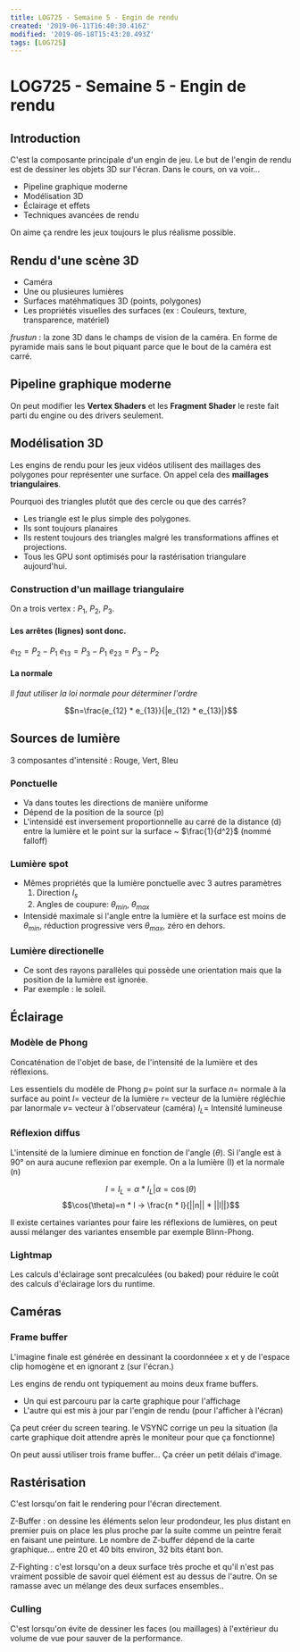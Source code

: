 ```yaml
---
title: LOG725 - Semaine 5 - Engin de rendu
created: '2019-06-11T16:40:30.416Z'
modified: '2019-06-18T15:43:20.493Z'
tags: [LOG725]
---
```


# LOG725 - Semaine 5 - Engin de rendu

## Introduction
C'est la composante principale d'un engin de jeu. Le but de l'engin de rendu est de dessiner les objets 3D sur l'écran. Dans le cours, on va voir...
* Pipeline graphique moderne
* Modélisation 3D
* Éclairage et effets
* Techniques avancées de rendu

On aime ça rendre les jeux toujours le plus réalisme possible.

## Rendu d'une scène 3D
* Caméra
* Une ou plusieures lumières
* Surfaces matéhmatiques 3D (points, polygones)
* Les propriétés visuelles des surfaces (ex : Couleurs, texture, transparence, matériel)

*frustun* : la zone 3D dans le champs de vision de la caméra. En forme de pyramide mais sans le bout piquant parce que le bout de la caméra est carré.

## Pipeline graphique moderne
On peut modifier les **Vertex Shaders** et les **Fragment Shader** le reste fait parti du engine ou des drivers seulement.

## Modélisation 3D
Les engins de rendu pour les jeux vidéos utilisent des maillages des polygones pour représenter une surface. On appel cela des **maillages triangulaires**.

Pourquoi des triangles plutôt que des cercle ou que des carrés?
* Les triangle est le plus simple des polygones.
* Ils sont toujours planaires
* Ils restent toujours des triangles malgré les transformations affines et projections.
* Tous les GPU sont optimisés pour la rastérisation triangulare aujourd'hui.

### Construction d'un maillage triangulaire
On a trois vertex : $P_1$, $P_2$, $P_3$.

#### Les arrêtes (lignes) sont donc.
$e_{12} = P_2 - P_1$
$e_{13} = P_3 - P_1$
$e_{23} = P_3 - P_2$

#### La normale
*Il faut utiliser la loi normale pour déterminer l'ordre*

$$n=\frac{e_{12} * e_{13}}{|e_{12} * e_{13}|}$$

## Sources de lumière
3 composantes d'intensité : Rouge, Vert, Bleu

### Ponctuelle 
* Va dans toutes les directions de manière uniforme
* Dépend de la position de la source (p)
* L'intensidé est inversement proportionnelle au carré de la distance (d) entre la lumière et le point sur la surface ~ $\frac{1}{d^2}$ (nommé falloff)

### Lumière spot
* Mêmes propriétés que la lumière ponctuelle avec 3 autres paramètres
  1. Direction $I_s$
  1. Angles de coupure: $\theta_{min}$, $\theta_{max}$
* Intensidé maximale si l'angle entre la lumière et la surface est moins de $\theta_{min}$, réduction progressive vers $\theta_{max}$, zéro en dehors.

### Lumière directionelle
* Ce sont des rayons parallèles qui possède une orientation mais que la position de la lumière est ignorée.
* Par exemple : le soleil.

## Éclairage
### Modèle de Phong
Concaténation de l'objet de base, de l'intensité de la lumière et des réflexions.

Les essentiels du modèle de Phong
$p =$ point sur la surface
$n =$ normale à la surface au point
$I =$ vecteur de la lumière
$r =$ vecteur de la lumière régléchie par lanormale
$v =$ vecteur à l'observateur (caméra)
$I_L =$ Intensité lumineuse

### Réflexion diffus
L'intensité de la lumiere diminue en fonction de l'angle ($\theta$). Si l'angle est à 90° on aura aucune reflexion par exemple. On a la lumière (I) et la normale (n)

$$I=I_L=\alpha * I_L | \alpha = \cos(\theta)$$
$$\cos(\theta)=n * l -> \frac{n * l}{||n|| * ||l||}$$

Il existe certaines variantes pour faire les réflexions de lumières, on peut aussi mélanger des variantes ensemble par exemple Blinn-Phong.

### Lightmap
Les calculs d'éclairage sont precalculées (ou baked) pour réduire le coût des calculs d'éclairage lors du runtime.

## Caméras

### Frame buffer
L'imagine finale est générée en dessinant la coordonnéee x et y de l'espace clip homogène et en ignorant z (sur l'écran.)

Les engins de rendu ont typiquement au moins deux frame buffers.
* Un qui est parcouru par la carte graphique pour l'affichage
* L'autre qui est mis à jour par l'engin de rendu (pour l'afficher à l'écran)

Ça peut créer du screen tearing. le VSYNC corrige un peu la situation (la carte graphique doit attendre après le moniteur pour que ça fonctionne)

On peut aussi utiliser trois frame buffer... Ça créer un petit délais d'image.

## Rastérisation
C'est lorsqu'on fait le rendering pour l'écran directement.

Z-Buffer : on dessine les éléments selon leur prodondeur, les plus distant en premier puis on place les plus proche par la suite comme un peintre ferait en faisant une peinture. Le nombre de Z-buffer dépend de la carte graphique... entre 20 et 40 bits environ, 32 bits étant bon.

Z-Fighting : c'est lorsqu'on a deux surface très proche et qu'il n'est pas vraiment possible de savoir quel élément est au dessus de l'autre. On se ramasse avec un mélange des deux surfaces ensembles..

### Culling
C'est lorsqu'on évite de dessiner les faces (ou maillages) à l'extérieur du volume de vue pour sauver de la performance.
